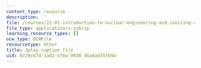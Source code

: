 ```yaml
---
content_type: resource
description: ''
file: /courses/22-01-introduction-to-nuclear-engineering-and-ionizing-radiation-fall-2016/8729c6741ad25f0a993856a8ad35fb9a_mJ54DfN95Zo.vtt
file_type: application/x-subrip
learning_resource_types: []
ocw_type: OCWFile
resourcetype: Other
title: 3play caption file
uid: 8729c674-1ad2-5f0a-9938-56a8ad35fb9a
---
```

